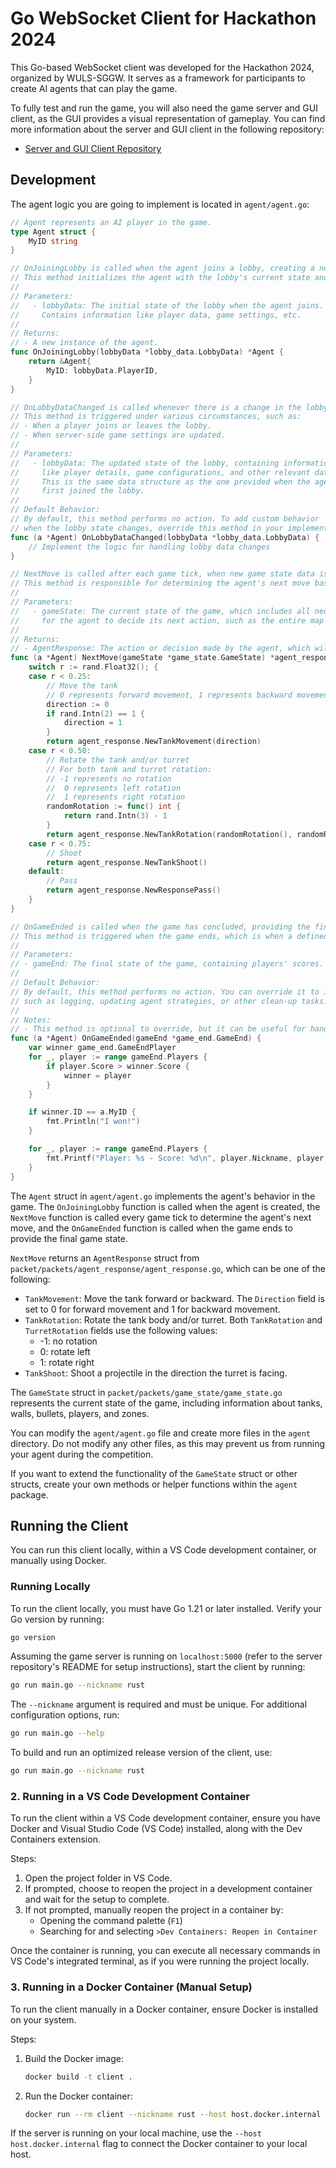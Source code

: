 # Go WebSocket Client for Hackathon 2024

This Go-based WebSocket client was developed for the Hackathon 2024, organized
by WULS-SGGW. It serves as a framework for participants to create AI agents that
can play the game.

To fully test and run the game, you will also need the game server and GUI
client, as the GUI provides a visual representation of gameplay. You can find
more information about the server and GUI client in the following repository:

- [Server and GUI Client Repository](https://github.com/INIT-SGGW/HackArena2024H2-Game)

## Development

The agent logic you are going to implement is located in `agent/agent.go`:

```go
// Agent represents an AI player in the game.
type Agent struct {
	MyID string
}

// OnJoiningLobby is called when the agent joins a lobby, creating a new instance of the agent.
// This method initializes the agent with the lobby's current state and other relevant details.
//
// Parameters:
//   - lobbyData: The initial state of the lobby when the agent joins.
//     Contains information like player data, game settings, etc.
//
// Returns:
// - A new instance of the agent.
func OnJoiningLobby(lobbyData *lobby_data.LobbyData) *Agent {
	return &Agent{
		MyID: lobbyData.PlayerID,
	}
}

// OnLobbyDataChanged is called whenever there is a change in the lobby data.
// This method is triggered under various circumstances, such as:
// - When a player joins or leaves the lobby.
// - When server-side game settings are updated.
//
// Parameters:
//   - lobbyData: The updated state of the lobby, containing information
//     like player details, game configurations, and other relevant data.
//     This is the same data structure as the one provided when the agent
//     first joined the lobby.
//
// Default Behavior:
// By default, this method performs no action. To add custom behavior
// when the lobby state changes, override this method in your implementation.
func (a *Agent) OnLobbyDataChanged(lobbyData *lobby_data.LobbyData) {
	// Implement the logic for handling lobby data changes
}

// NextMove is called after each game tick, when new game state data is received from the server.
// This method is responsible for determining the agent's next move based on the current game state.
//
// Parameters:
//   - gameState: The current state of the game, which includes all necessary information
//     for the agent to decide its next action, such as the entire map with walls, tanks, bullets, zones, etc.
//
// Returns:
// - AgentResponse: The action or decision made by the agent, which will be communicated back to the game server.
func (a *Agent) NextMove(gameState *game_state.GameState) *agent_response.AgentResponse {
	switch r := rand.Float32(); {
	case r < 0.25:
		// Move the tank
		// 0 represents forward movement, 1 represents backward movement
		direction := 0
		if rand.Intn(2) == 1 {
			direction = 1
		}
		return agent_response.NewTankMovement(direction)
	case r < 0.50:
		// Rotate the tank and/or turret
		// For both tank and turret rotation:
		// -1 represents no rotation
		//  0 represents left rotation
		//  1 represents right rotation
		randomRotation := func() int {
			return rand.Intn(3) - 1
		}
		return agent_response.NewTankRotation(randomRotation(), randomRotation())
	case r < 0.75:
		// Shoot
		return agent_response.NewTankShoot()
	default:
		// Pass
		return agent_response.NewResponsePass()
	}
}

// OnGameEnded is called when the game has concluded, providing the final game results.
// This method is triggered when the game ends, which is when a defined number of ticks in LobbyData has passed.
//
// Parameters:
// - gameEnd: The final state of the game, containing players' scores.
//
// Default Behavior:
// By default, this method performs no action. You can override it to implement any post-game behavior,
// such as logging, updating agent strategies, or other clean-up tasks.
//
// Notes:
// - This method is optional to override, but it can be useful for handling game result analysis and logging.
func (a *Agent) OnGameEnded(gameEnd *game_end.GameEnd) {
	var winner game_end.GameEndPlayer
	for _, player := range gameEnd.Players {
		if player.Score > winner.Score {
			winner = player
		}
	}

	if winner.ID == a.MyID {
		fmt.Println("I won!")
	}

	for _, player := range gameEnd.Players {
		fmt.Printf("Player: %s - Score: %d\n", player.Nickname, player.Score)
	}
}
```

The `Agent` struct in `agent/agent.go` implements the agent's behavior in the game. The `OnJoiningLobby` function is called when the agent is created, the `NextMove` function is called every game tick to determine the agent's next move, and the `OnGameEnded` function is called when the game ends to provide the final game state.

`NextMove` returns an `AgentResponse` struct from `packet/packets/agent_response/agent_response.go`, which can be one of the following:

- `TankMovement`: Move the tank forward or backward. The `Direction` field is set to 0 for forward movement and 1 for backward movement.
- `TankRotation`: Rotate the tank body and/or turret. Both `TankRotation` and `TurretRotation` fields use the following values:
  - -1: no rotation
  - 0: rotate left
  - 1: rotate right
- `TankShoot`: Shoot a projectile in the direction the turret is facing.

The `GameState` struct in `packet/packets/game_state/game_state.go` represents the current state of the game, including information about tanks, walls, bullets, players, and zones.

You can modify the `agent/agent.go` file and create more files in the `agent` directory. Do not modify any other files, as this may prevent us from running your agent during the competition.

If you want to extend the functionality of the `GameState` struct or other structs, create your own methods or helper functions within the `agent` package.

## Running the Client

You can run this client locally, within a VS Code development container, or manually using Docker.

### Running Locally

To run the client locally, you must have Go 1.21 or later installed. Verify
your Go version by running:

```sh
go version
```

Assuming the game server is running on `localhost:5000` (refer to the server
repository's README for setup instructions), start the client by running:

```sh
go run main.go --nickname rust
```

The `--nickname` argument is required and must be unique. For additional
configuration options, run:

```sh
go run main.go --help
```

To build and run an optimized release version of the client, use:

```sh
go run main.go --nickname rust
```

### 2. Running in a VS Code Development Container

To run the client within a VS Code development container, ensure you have Docker
and Visual Studio Code (VS Code) installed, along with the Dev Containers
extension.

Steps:

1. Open the project folder in VS Code.
2. If prompted, choose to reopen the project in a development container and wait
   for the setup to complete.
3. If not prompted, manually reopen the project in a container by:
   - Opening the command palette (`F1`)
   - Searching for and selecting `>Dev Containers: Reopen in Container`

Once the container is running, you can execute all necessary commands in VS
Code's integrated terminal, as if you were running the project locally.

### 3. Running in a Docker Container (Manual Setup)

To run the client manually in a Docker container, ensure Docker is installed on
your system.

Steps:

1. Build the Docker image:
   ```sh
   docker build -t client .
   ```
2. Run the Docker container:
   ```sh
   docker run --rm client --nickname rust --host host.docker.internal
   ```

If the server is running on your local machine, use the
`--host host.docker.internal` flag to connect the Docker container to your local
host.

